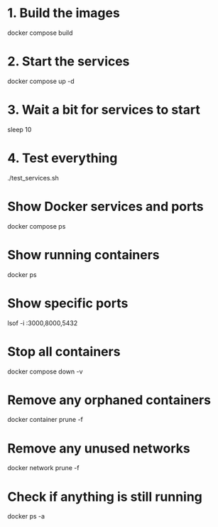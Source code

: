 # 1. Build the images
docker compose build

# 2. Start the services
docker compose up -d

# 3. Wait a bit for services to start
sleep 10

# 4. Test everything
./test_services.sh

# Show Docker services and ports
docker compose ps

# Show running containers
docker ps

# Show specific ports
lsof -i :3000,8000,5432

# Stop all containers
docker compose down -v

# Remove any orphaned containers
docker container prune -f

# Remove any unused networks
docker network prune -f

# Check if anything is still running
docker ps -a
